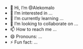 - 👋 Hi, I’m @Alekomalo
- 👀 I’m interested in ...
- 🌱 I’m currently learning ...
- 💞️ I’m looking to collaborate on ...
- 📫 How to reach me ...
- 😄 Pronouns: ...
- ⚡ Fun fact: ...

<!---
Alekomalo/Alekomalo is a ✨ special ✨ repository because its `README.md` (this file) appears on your GitHub profile.
You can click the Preview link to take a look at your changes.
--->
